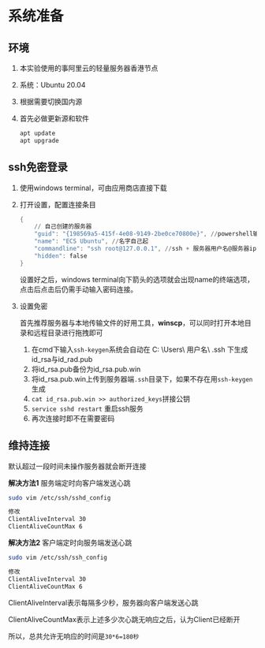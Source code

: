 # 系统准备

## 环境

1. 本实验使用的事阿里云的轻量服务器香港节点

2. 系统：Ubuntu 20.04

3. 根据需要切换国内源

4. 首先必做更新源和软件

   ```sh
   apt update
   apt upgrade
   ```

## ssh免密登录

1. 使用windows terminal，可由应用商店直接下载

2. 打开设置，配置连接条目

   ```powershell
   {
       // 自己创建的服务器
       "guid": "{198569a5-415f-4e08-9149-2be0ce70800e}", //powershell输[guid]::NewGuid()自动生成
       "name": "ECS Ubuntu", //名字自己起
       "commandline": "ssh root@127.0.0.1", //ssh + 服务器用户名@服务器ip
       "hidden": false
   }
   ```

   设置好之后，windows terminal向下箭头的选项就会出现name的终端选项，点击后点击后仍需手动输入密码连接。

3. 设置免密

   首先推荐服务器与本地传输文件的好用工具，**winscp**，可以同时打开本地目录和远程目录进行拖拽即可

   1. 在cmd下输入`ssh-keygen`系统会自动在 C: \Users\ 用户名\ .ssh 下生成id_rsa与id_rad.pub
   2. 将id_rsa.pub备份为id_rsa.pub.win
   3. 将id_rsa.pub.win上传到服务器端`.ssh`目录下，如果不存在用`ssh-keygen`生成
   4. `cat id_rsa.pub.win >> authorized_keys`拼接公钥
   5. `service sshd restart` 重启ssh服务
   6. 再次连接时即不在需要密码

## 维持连接

默认超过一段时间未操作服务器就会断开连接

**解决方法1**
服务端定时向客户端发送心跳

```sh
sudo vim /etc/ssh/sshd_config

修改
ClientAliveInterval 30
ClientAliveCountMax 6
```

**解决方法2**
客户端定时向服务端发送心跳

```sh
sudo vim /etc/ssh/ssh_config

修改
ClientAliveInterval 30
ClientAliveCountMax 6
```

ClientAliveInterval表示每隔多少秒，服务器向客户端发送心跳

ClientAliveCountMax表示上述多少次心跳无响应之后，认为Client已经断开

所以，总共允许无响应的时间是`30*6=180秒`